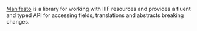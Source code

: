 [Manifesto](https://github.com/IIIF-Commons/manifesto) is a library for working with 
IIIF resources and provides a fluent and typed API for accessing fields, translations
and abstracts breaking changes.